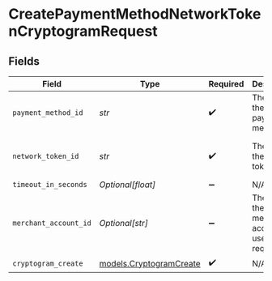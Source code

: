 # CreatePaymentMethodNetworkTokenCryptogramRequest


## Fields

| Field                                                    | Type                                                     | Required                                                 | Description                                              | Example                                                  |
| -------------------------------------------------------- | -------------------------------------------------------- | -------------------------------------------------------- | -------------------------------------------------------- | -------------------------------------------------------- |
| `payment_method_id`                                      | *str*                                                    | :heavy_check_mark:                                       | The ID of the payment method                             | ef9496d8-53a5-4aad-8ca2-00eb68334389                     |
| `network_token_id`                                       | *str*                                                    | :heavy_check_mark:                                       | The ID of the network token                              | f8dd5cfc-7834-4847-95dc-f75a360e2298                     |
| `timeout_in_seconds`                                     | *Optional[float]*                                        | :heavy_minus_sign:                                       | N/A                                                      |                                                          |
| `merchant_account_id`                                    | *Optional[str]*                                          | :heavy_minus_sign:                                       | The ID of the merchant account to use for this request.  | default                                                  |
| `cryptogram_create`                                      | [models.CryptogramCreate](../models/cryptogramcreate.md) | :heavy_check_mark:                                       | N/A                                                      |                                                          |